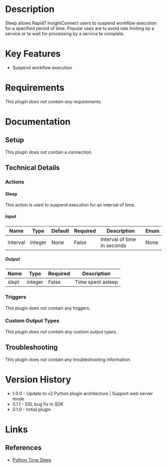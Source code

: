 # Description

Sleep allows Rapid7 InsightConnect users to suspend workflow execution for a specified period of time.
Popular uses are to avoid rate limiting by a service or to wait for processing by a service to complete.

# Key Features

* Suspend workflow execution

# Requirements

_This plugin does not contain any requirements._

# Documentation

## Setup

This plugin does not contain a connection.

## Technical Details

### Actions

#### Sleep

This action is used to suspend execution for an interval of time.

##### Input

|Name|Type|Default|Required|Description|Enum|
|----|----|-------|--------|-----------|----|
|interval|integer|None|False|Interval of time in seconds|None|

##### Output

|Name|Type|Required|Description|
|----|----|--------|-----------|
|slept|integer|False|Time spent asleep|

### Triggers

This plugin does not contain any triggers.

### Custom Output Types

_This plugin does not contain any custom output types._

## Troubleshooting

This plugin does not contain any troubleshooting information.

# Version History

* 1.0.0 - Update to v2 Python plugin architecture | Support web server mode
* 0.1.1 - SSL bug fix in SDK
* 0.1.0 - Initial plugin

# Links

## References

* [Python Time Sleep](https://docs.python.org/3/library/time.html#time.sleep)


